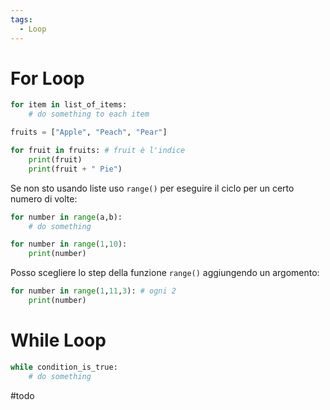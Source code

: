 ```yaml
---
tags:
  - Loop
---
```

# For Loop

~~~python ln:false title:"Sintassi del ciclo for"
for item in list_of_items:
    # do something to each item
~~~

```python title:"Esempio ciclo for" fold
fruits = ["Apple", "Peach", "Pear"]

for fruit in fruits: # fruit è l'indice
    print(fruit)
    print(fruit + " Pie")
```

Se non sto usando liste uso `range()` per eseguire il ciclo per un certo numero di volte:

```python title:"Utilizzo della funzione range() tra due variabili"
for number in range(a,b):
    # do something
```

```python title:"Utilizzo della funzione range tra due numeri fissati"
for number in range(1,10):
    print(number)
```

Posso scegliere lo step della funzione `range()` aggiungendo un argomento:

```python title:"Uso dell'argomento per il passo dell'incremento della funzione range()"
for number in range(1,11,3): # ogni 2
    print(number)
```

# While Loop

~~~python title:"Sintassi del ciclo while"
while condition_is_true:
    # do something
~~~

#todo